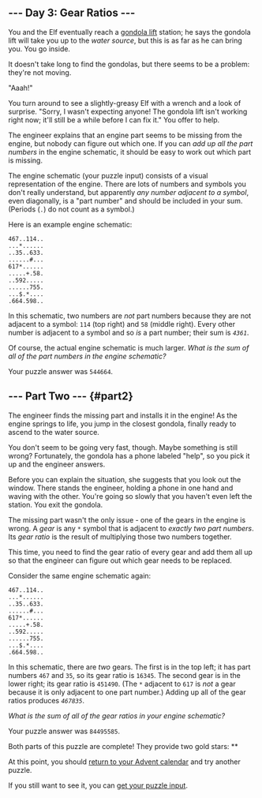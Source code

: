 ## \-\-- Day 3: Gear Ratios \-\--

You and the Elf eventually reach a [gondola
lift](https://en.wikipedia.org/wiki/Gondola_lift)
station; he says the gondola lift will take you up to the *water
source*, but this is as far as he can bring you. You go inside.

It doesn\'t take long to find the gondolas, but there seems to be a
problem: they\'re not moving.

\"Aaah!\"

You turn around to see a slightly-greasy Elf with a wrench and a look of
surprise. \"Sorry, I wasn\'t expecting anyone! The gondola lift isn\'t
working right now; it\'ll still be a while before I can fix it.\" You
offer to help.

The engineer explains that an engine part seems to be missing from the
engine, but nobody can figure out which one. If you can *add up all the
part numbers* in the engine schematic, it should be easy to work out
which part is missing.

The engine schematic (your puzzle input) consists of a visual
representation of the engine. There are lots of numbers and symbols you
don\'t really understand, but apparently *any number adjacent to a
symbol*, even diagonally, is a \"part number\" and should be included in
your sum. (Periods (`.`) do not count as a symbol.)

Here is an example engine schematic:

    467..114..
    ...*......
    ..35..633.
    ......#...
    617*......
    .....+.58.
    ..592.....
    ......755.
    ...$.*....
    .664.598..

In this schematic, two numbers are *not* part numbers because they are
not adjacent to a symbol: `114` (top right) and `58` (middle right).
Every other number is adjacent to a symbol and so *is* a part number;
their sum is *`4361`*.

Of course, the actual engine schematic is much larger. *What is the sum
of all of the part numbers in the engine schematic?*

Your puzzle answer was `544664`.

## \-\-- Part Two \-\-- {#part2}

The engineer finds the missing part and installs it in the engine! As
the engine springs to life, you jump in the closest gondola, finally
ready to ascend to the water source.

You don\'t seem to be going very fast, though. Maybe something is still
wrong? Fortunately, the gondola has a phone labeled \"help\", so you
pick it up and the engineer answers.

Before you can explain the situation, she suggests that you look out the
window. There stands the engineer, holding a phone in one hand and
waving with the other. You\'re going so slowly that you haven\'t even
left the station. You exit the gondola.

The missing part wasn\'t the only issue - one of the gears in the engine
is wrong. A *gear* is any `*` symbol that is adjacent to *exactly two
part numbers*. Its *gear ratio* is the result of
multiplying those two numbers together.

This time, you need to find the gear ratio of every gear and add them
all up so that the engineer can figure out which gear needs to be
replaced.

Consider the same engine schematic again:

    467..114..
    ...*......
    ..35..633.
    ......#...
    617*......
    .....+.58.
    ..592.....
    ......755.
    ...$.*....
    .664.598..

In this schematic, there are *two* gears. The first is in the top left;
it has part numbers `467` and `35`, so its gear ratio is `16345`. The
second gear is in the lower right; its gear ratio is `451490`. (The `*`
adjacent to `617` is *not* a gear because it is only adjacent to one
part number.) Adding up all of the gear ratios produces *`467835`*.

*What is the sum of all of the gear ratios in your engine schematic?*

Your puzzle answer was `84495585`.

Both parts of this puzzle are complete! They provide two gold stars:
\*\*

At this point, you should [return to your Advent calendar](/2023) and
try another puzzle.

If you still want to see it, you can [get your puzzle
input](3/input).
